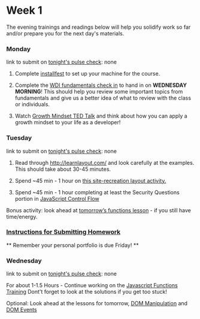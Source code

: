 # Week 1

The evening trainings and readings below will help you solidify work so far and/or prepare you for the next day's materials.





### Monday

link to submit on [tonight's pulse check](https://docs.google.com/forms/d/e/1FAIpQLScicQdZtf2JLFw4O-u618YhNeaJ7sJXVN36ybzO7pnaV359QA/viewform?usp=sf_link): none

1. Complete [installfest](https://github.com/sf-wdi-37/installfest) to set up your machine for the course.

2. Complete the [WDI fundamentals check in](https://docs.google.com/document/d/1stI0UU1osRPgaZnvhcwNDlJMEGe4cn5vlEfzcGjXTgE/edit?usp=sharing) to hand in on **WEDNESDAY MORNING**! This should help you review some important topics from fundamentals and give us a better idea of what to review with the class or individuals.

3. Watch [Growth Mindset TED Talk](https://www.youtube.com/watch?v=pN34FNbOKXc) and think about how you can apply a growth mindset to your life as a developer!


### Tuesday

link to submit on [tonight's pulse check](https://docs.google.com/forms/d/e/1FAIpQLScicQdZtf2JLFw4O-u618YhNeaJ7sJXVN36ybzO7pnaV359QA/viewform?usp=sf_link): none

1. Read through http://learnlayout.com/ and look carefully at the examples. This should take about 30-45 minutes.

2. Spend ~45 min - 1 hour on [this site-recreation layout activity.](https://github.com/sf-wdi-37/site-recreation) 

3. Spend ~45 min - 1 hour completing at least the Security Questions portion in [JavaScript Control Flow](https://github.com/sf-wdi-37/js-control-flow-training/)

Bonus activity: look ahead at [tomorrow’s functions lesson](https://github.com/sf-wdi-37/js-functions) - if you still have time/energy.

### [Instructions for Submitting Homework](https://github.com/sf-wdi-37/schedule/blob/master/how-to/submit-hw.md)

** Remember your personal portfolio is due Friday! **

### Wednesday

link to submit on [tonight's pulse check](https://docs.google.com/forms/d/e/1FAIpQLScicQdZtf2JLFw4O-u618YhNeaJ7sJXVN36ybzO7pnaV359QA/viewform?usp=sf_link): none

For about 1-1.5 Hours - Continue working on the [Javascript Functions Training](https://github.com/sf-wdi-37/functions-exercises) Dont't forget to look at the solutions if you get too stuck!

Optional: Look ahead at the lessons for tomorrow, [DOM Manipulation](https://github.com/sf-wdi-37/dom-manipulation) and [DOM Events](https://github.com/sf-wdi-37/dom-events-jquery)

<!--
### Thursday

link to submit on [tonight's pulse check](https://docs.google.com/forms/d/e/1FAIpQLScicQdZtf2JLFw4O-u618YhNeaJ7sJXVN36ybzO7pnaV359QA/viewform?usp=sf_link): none


### Weekend

link to submit on [tonight's pulse check](https://docs.google.com/forms/d/e/1FAIpQLScicQdZtf2JLFw4O-u618YhNeaJ7sJXVN36ybzO7pnaV359QA/viewform?usp=sf_link): none


-->
